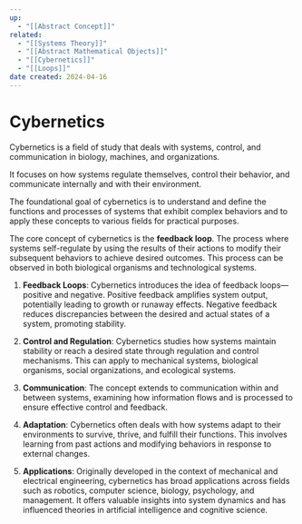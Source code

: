 ```yaml
---
up:
  - "[[Abstract Concept]]"
related:
  - "[[Systems Theory]]"
  - "[[Abstract Mathematical Objects]]"
  - "[[Cybernetics]]"
  - "[[Loops]]"
date created: 2024-04-16
---
```

# Cybernetics
Cybernetics is a field of study that deals with systems, control, and communication in biology, machines, and organizations. 

It focuses on how systems regulate themselves, control their behavior, and communicate internally and with their environment.

The foundational goal of cybernetics is to understand and define the functions and processes of systems that exhibit complex behaviors and to apply these concepts to various fields for practical purposes.

The core concept of cybernetics is the **feedback loop**.
	The process where systems self-regulate by using the results of their actions to modify their subsequent behaviors to achieve desired outcomes. 
		This process can be observed in both biological organisms and technological systems.

1. **Feedback Loops**: Cybernetics introduces the idea of feedback loops—positive and negative. Positive feedback amplifies system output, potentially leading to growth or runaway effects. Negative feedback reduces discrepancies between the desired and actual states of a system, promoting stability.
    
2. **Control and Regulation**: Cybernetics studies how systems maintain stability or reach a desired state through regulation and control mechanisms. This can apply to mechanical systems, biological organisms, social organizations, and ecological systems.
    
3. **Communication**: The concept extends to communication within and between systems, examining how information flows and is processed to ensure effective control and feedback.
    
4. **Adaptation**: Cybernetics often deals with how systems adapt to their environments to survive, thrive, and fulfill their functions. This involves learning from past actions and modifying behaviors in response to external changes.
    
5. **Applications**: Originally developed in the context of mechanical and electrical engineering, cybernetics has broad applications across fields such as robotics, computer science, biology, psychology, and management. It offers valuable insights into system dynamics and has influenced theories in artificial intelligence and cognitive science.